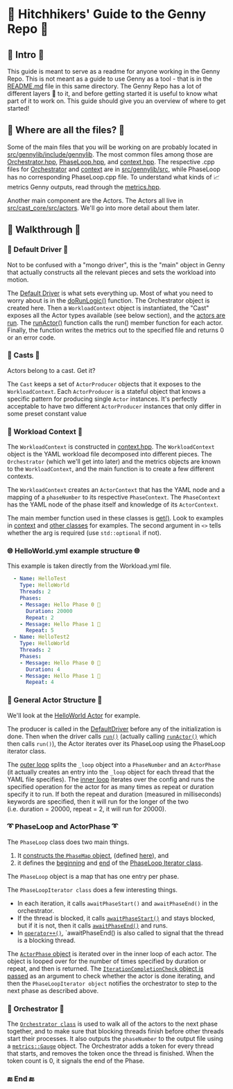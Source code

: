 # 🚀 Hitchhikers' Guide to the Genny Repo 🚀

## 🔰 Intro 🔰

This guide is meant to serve as a readme for anyone working in the Genny
Repo. This is not meant as a guide to use Genny as a tool - that is in the
[README.md][readme] file in this same directory. The Genny Repo has a lot of
different layers 🍰 to it, and before getting started it is useful to know
what part of it to work on. This guide should give you an overview of where
to get started!

[readme]: README.md

## 📂 Where are all the files? 📂

Some of the main files that you will be working on are probably located in
[src/gennylib/include/gennylib][include]. The most common files among those
are [Orchestrator.hpp][orch], [PhaseLoop.hpp][ploop], and [context.hpp][ctx].
The respective .cpp files for [Orchestrator][orchcpp] and [context][ctxcpp]
are in [src/gennylib/src][gennysrc], while PhaseLoop has no corresponding
PhaseLoop.cpp file. To understand what kinds of 📈 metrics Genny outputs,
read through the [metrics.hpp][mtx].

Another main component are the Actors. The Actors all live in
[src/cast_core/src/actors][actorshpp]. We'll go into more detail about them
later.

  [include]: src/gennylib/include/gennylib
  [orch]: src/gennylib/include/gennylib/Orchestrator.hpp
  [ploop]: src/gennylib/include/gennylib/PhaseLoop.hpp
  [ctx]: src/gennylib/include/gennylib/context.hpp
  [orchcpp]: src/gennylib/src/Orchestrator.cpp
  [ctxcpp]: src/gennylib/src/context.cpp
  [gennysrc]: src/gennylib/src
  [mtx]: src/gennylib/include/gennylib/metrics.hpp
  [actorshpp]: src/cast_core/src/actors

## 📜 Walkthrough 📜

### 🚗 Default Driver 🚗

Not to be confused with a "mongo driver", this is the "main" object in
Genny that actually constructs all the relevant pieces and sets the
workload into motion.

The [Default Driver][driver] is what sets everything up. Most of what you
need to worry about is in the [doRunLogic()][dorun] function. The
Orchestrator object is created here. Then a `WorkloadContext` object is
instantiated, the "Cast" exposes all the Actor types available (see below
section), and the [actors are run][runit]. The [runActor()][runActor]
function calls the run() member function for each actor. Finally, the
function writes the metrics out to the specified file and returns 0 or an
error code.

  [driver]: src/driver/src/DefaultDriver.cpp
  [dorun]: src/driver/src/DefaultDriver.cpp#L63
  [runit]: src/driver/src/DefaultDriver.cpp#L103
  [runActor]: src/driver/src/DefaultDriver.cpp#L42

### 🤩 Casts 🤩

Actors belong to a cast. Get it?

The `Cast` keeps a set of `ActorProducer` objects that it exposes to the
`WorkloadContext`. Each `ActorProducer` is a stateful object that knows
a specific pattern for producing single `Actor` instances. It's
perfectly acceptable to have two different `ActorProducer` instances
that only differ in some preset constant value

### 👷 Workload Context 👷

The `WorkloadContext` is constructed in [context.hpp][ctx]. The
`WorkloadContext` object is the YAML workload file decomposed into
different pieces. The `Orchestrator` (which we'll get into later) and
the metrics objects are known to the `WorkloadContext`, and the main
function is to create a few different contexts.

The `WorkloadContext` creates an `ActorContext` that has the YAML node and a
mapping of a `phaseNumber` to its respective `PhaseContext`. The
`PhaseContext` has the YAML node of the phase itself and knowledge of its
`ActorContext`.

The main member function used in these classes is [get()][ctxget]. Look to
examples in [context][ctxeg] and [other classes][ctxother] for examples. The
second argument in `<>` tells whether the arg is required (use
`std::optional` if not).

  [ctxget]: src/gennylib/include/gennylib/context.hpp#L284-L286
  [ctxeg]: src/gennylib/include/gennylib/context.hpp#L585
  [ctxother]: src/gennylib/include/gennylib/PhaseLoop.hpp#L67-L68

### 🌐 HelloWorld.yml example structure 🌐

This example is taken directly from the Workload.yml file.

```yaml
  - Name: HelloTest
    Type: HelloWorld
    Threads: 2
    Phases:
    - Message: Hello Phase 0 🐳
      Duration: 20000
      Repeat: 2
    - Message: Hello Phase 1 👬
      Repeat: 5
  - Name: HelloTest2
    Type: HelloWorld
    Threads: 2
    Phases:
    - Message: Hello Phase 0 🐳
      Duration: 4
    - Message: Hello Phase 1 👬
      Repeat: 4
```

### 💃 General Actor Structure 💃

We'll look at the [HelloWorld Actor][hi] for example.

The producer is called in the [DefaultDriver][driver] before any of the
initialization is done. Then when the driver calls [`run()`][run] (actually
calling [`runActor()`][runactor] which then calls `run()`), the Actor
iterates over its PhaseLoop using the PhaseLoop iterator class.

The [outer loop][oloop] splits the `_loop` object into a `PhaseNumber` and an
`ActorPhase` (it actually creates an entry into the `_loop` object for each
thread that the YAML file specifies). The [inner loop][iloop] iterates over
the config and runs the specified operation for the actor for as many times
as repeat or duration specify it to run. If both the repeat and duration
(measured in milliseconds) keywords are specified, then it will run for the
longer of the two (i.e. duration = 20000, repeat = 2, it will run for 20000).

  [hi]: src/gennylib/src/actors/HelloWorld.cpp
  [DefaultDriver]: src/driver/src/DefaultDriver.cpp
  [run]: src/driver/src/DefaultDriver.cpp#L56
  [runactor]: src/driver/src/DefaultDriver.cpp#L52-L71
  [oloop]: src/gennylib/src/actors/HelloWorld.cpp#L14
  [iloop]: src/gennylib/src/actors/HelloWorld.cpp#L15

### ➰ PhaseLoop and ActorPhase ➰

The `PhaseLoop` class does two main things. 

1. It [constructs the `PhaseMap` object][cplctor], (defined [here][cplctordef]), and
2. it defines the [beginning][beg] and [end][end] of the [PhaseLoop Iterator class][piter].

The `PhaseLoop` object is a map that has one entry per phase.

The `PhaseLoopIterator class` does a few interesting things. 

- In each iteration, it calls `awaitPhaseStart()` and `awaitPhaseEnd()` in the orchestrator. 
- If the thread is blocked, it calls [`awaitPhaseStart()`][awaitstart] and stays blocked, but if it is not, then it calls [`awaitPhaseEnd()`][awaitend] and runs.
- In [`operator++()`][oppp], `awaitPhaseEnd() is also called to signal that the thread is a blocking thread.

The [`ActorPhase` object][aphase] is iterated over in the inner loop of each
actor. The object is looped over for the number of times specified by
duration or repeat, and then is returned. The [`IterationCompletionCheck`
object is passed][check] as an argument to check whether the actor is done
iterating, and then the `PhaseLoopIterator object` notifies the orchestrator
to step to the next phase as described above.

  [cplctor]: src/gennylib/include/gennylib/PhaseLoop.hpp#L526-L555
  [cplctordef]: src/gennylib/include/gennylib/PhaseLoop.hpp#L314
  [beg]: src/gennylib/include/gennylib/PhaseLoop.hpp#L516-L518
  [end]: src/gennylib/include/gennylib/PhaseLoop.hpp#L520-L522
  [piter]: src/gennylib/include/gennylib/PhaseLoop.hpp#L329-L433
  [awaitstart]: src/gennylib/include/gennylib/PhaseLoop.hpp#L344
  [awaitend]: src/gennylib/include/gennylib/PhaseLoop.hpp#L346
  [oppp]: src/gennylib/include/gennylib/PhaseLoop.hpp#L364-L370
  [aphase]: src/gennylib/include/gennylib/PhaseLoop.hpp#L220-L307
  [check]: src/gennylib/include/gennylib/PhaseLoop.hpp#L252

### 🎼 Orchestrator 🎼

The [`Orchestrator class`][orch] is used to walk all of the actors to the next
phase together, and to make sure that blocking threads finish before
other threads start their processes. It also outputs the `phaseNumber`
to the output file using a [`metrics::Gauge`][gauge] object. The Orchestrator
adds a token for every thread that starts, and removes the token once
the thread is finished. When the token count is 0, it signals the end of
the Phase.

  [gauge]: src/gennylib/include/gennylib/Orchestrator.hpp#L95

### 🔚 End 🔚
